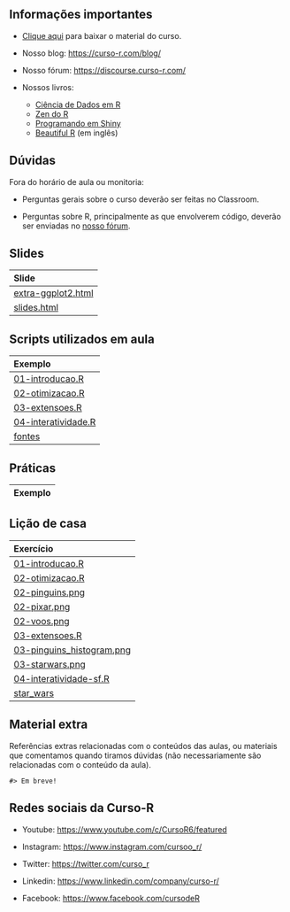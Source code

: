 
<!-- README.md is generated from README.Rmd. Please edit that file -->

## Informações importantes

- [Clique
  aqui](https://github.com/curso-r/202303-visualizacao/archive/refs/heads/main.zip)
  para baixar o material do curso.

- Nosso blog: <https://curso-r.com/blog/>

- Nosso fórum: <https://discourse.curso-r.com/>

- Nossos livros:

  - [Ciência de Dados em R](https://livro.curso-r.com/)
  - [Zen do R](https://curso-r.github.io/zen-do-r/)
  - [Programando em Shiny](https://programando-em-shiny.curso-r.com/)
  - [Beautiful R](https://curso-r.github.io/beautiful-r/) (em inglês)

## Dúvidas

Fora do horário de aula ou monitoria:

- Perguntas gerais sobre o curso deverão ser feitas no Classroom.

- Perguntas sobre R, principalmente as que envolverem código, deverão
  ser enviadas no [nosso fórum](https://discourse.curso-r.com/).

## Slides

| Slide                                                                                                   |
|:--------------------------------------------------------------------------------------------------------|
| [extra-ggplot2.html](https://curso-r.github.io/202303-visualizacao/materiais/slides/extra-ggplot2.html) |
| [slides.html](https://curso-r.github.io/202303-visualizacao/materiais/slides/slides.html)               |

## Scripts utilizados em aula

| Exemplo                                                                                                             |
|:--------------------------------------------------------------------------------------------------------------------|
| [01-introducao.R](https://curso-r.github.io/202303-visualizacao/materiais/exemplos_de_aula/01-introducao.R)         |
| [02-otimizacao.R](https://curso-r.github.io/202303-visualizacao/materiais/exemplos_de_aula/02-otimizacao.R)         |
| [03-extensoes.R](https://curso-r.github.io/202303-visualizacao/materiais/exemplos_de_aula/03-extensoes.R)           |
| [04-interatividade.R](https://curso-r.github.io/202303-visualizacao/materiais/exemplos_de_aula/04-interatividade.R) |
| [fontes](https://curso-r.github.io/202303-visualizacao/materiais/exemplos_de_aula/fontes)                           |

## Práticas

| Exemplo |
|:--------|

## Lição de casa

| Exercício                                                                                                                 |
|:--------------------------------------------------------------------------------------------------------------------------|
| [01-introducao.R](https://curso-r.github.io/202303-visualizacao/materiais/exercicios/01-introducao.R)                     |
| [02-otimizacao.R](https://curso-r.github.io/202303-visualizacao/materiais/exercicios/02-otimizacao.R)                     |
| [02-pinguins.png](https://curso-r.github.io/202303-visualizacao/materiais/exercicios/02-pinguins.png)                     |
| [02-pixar.png](https://curso-r.github.io/202303-visualizacao/materiais/exercicios/02-pixar.png)                           |
| [02-voos.png](https://curso-r.github.io/202303-visualizacao/materiais/exercicios/02-voos.png)                             |
| [03-extensoes.R](https://curso-r.github.io/202303-visualizacao/materiais/exercicios/03-extensoes.R)                       |
| [03-pinguins_histogram.png](https://curso-r.github.io/202303-visualizacao/materiais/exercicios/03-pinguins_histogram.png) |
| [03-starwars.png](https://curso-r.github.io/202303-visualizacao/materiais/exercicios/03-starwars.png)                     |
| [04-interatividade-sf.R](https://curso-r.github.io/202303-visualizacao/materiais/exercicios/04-interatividade-sf.R)       |
| [star_wars](https://curso-r.github.io/202303-visualizacao/materiais/exercicios/star_wars)                                 |

## Material extra

Referências extras relacionadas com o conteúdos das aulas, ou materiais
que comentamos quando tiramos dúvidas (não necessariamente são
relacionadas com o conteúdo da aula).

    #> Em breve!

## Redes sociais da Curso-R

- Youtube: <https://www.youtube.com/c/CursoR6/featured>

- Instagram: <https://www.instagram.com/cursoo_r/>

- Twitter: <https://twitter.com/curso_r>

- Linkedin: <https://www.linkedin.com/company/curso-r/>

- Facebook: <https://www.facebook.com/cursodeR>
